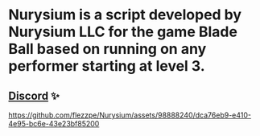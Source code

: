 # Nurysium is a script developed by Nurysium LLC for the game Blade Ball based on running on any performer starting at level 3.

## [Discord](https://dsc.gg/nurysium) ✨


https://github.com/flezzpe/Nurysium/assets/98888240/dca76eb9-e410-4e95-bc6e-43e23bf85200

